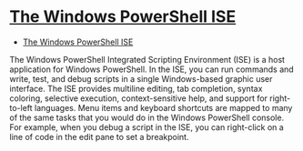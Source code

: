 # [The Windows PowerShell ISE](https://docs.microsoft.com/en-us/powershell/scripting/windows-powershell/ise/introducing-the-windows-powershell-ise?view=powershell-7)

- [The Windows PowerShell ISE](#the-windows-powershell-ise)

The Windows PowerShell Integrated Scripting Environment (ISE) is a host application for Windows PowerShell. In the ISE, you can run commands and write, test, and debug scripts in a single Windows-based graphic user interface. The ISE provides multiline editing, tab completion, syntax coloring, selective execution, context-sensitive help, and support for right-to-left languages. Menu items and keyboard shortcuts are mapped to many of the same tasks that you would do in the Windows PowerShell console. For example, when you debug a script in the ISE, you can right-click on a line of code in the edit pane to set a breakpoint.
